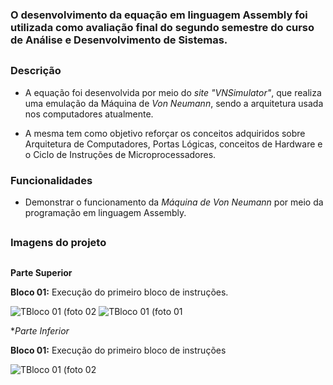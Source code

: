 ### O desenvolvimento da equação em linguagem Assembly foi utilizada como avaliação final do segundo semestre do curso de Análise e Desenvolvimento de Sistemas.

##

### Descrição

- A equação foi desenvolvida por meio do *site* *"VNSimulator"*, que realiza uma emulação da Máquina de *Von Neumann*, sendo a arquitetura usada nos computadores atualmente. 

- A mesma tem como objetivo reforçar os conceitos adquiridos sobre Arquitetura de Computadores, Portas Lógicas, conceitos de Hardware e o Ciclo de Instruções de Microprocessadores.

### Funcionalidades

- Demonstrar o funcionamento da *Máquina de Von Neumann* por meio da programação em linguagem Assembly. 

##

### Imagens do projeto

##

**Parte Superior**

**Bloco 01:** Execução do primeiro bloco de instruções.

![TBloco 01 (foto 02](https://github.com/EnzoFerreiraAguiar/Equacao_Matematica/blob/master/Imagens_Da_Equacao/Parte_Superior/Bloco_02/02.png)
![TBloco 01 (foto 01](https://github.com/EnzoFerreiraAguiar/Equacao_Matematica/blob/master/Imagens_Da_Equacao/Parte_Superior/Bloco_01/01.png)

**Parte Inferior*

**Bloco 01:** Execução do primeiro bloco de instruções

![TBloco 01 (foto 02](https://github.com/EnzoFerreiraAguiar/Equacao_Matematica/blob/master/Imagens_Da_Equacao/Parte_Superior/Bloco_02/02.png)

